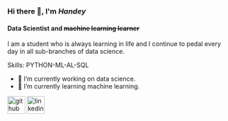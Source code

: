 ### Hi there 👋, I'm *Handey*
#### **Data Scientist** and ~~machine learning learner~~

I am a student who is always learning in life and I continue to pedal every day in all sub-branches of data science.

Skills: PYTHON-ML-AL-SQL

- 🔭 I’m currently working on data science. 
- 🌱 I’m currently learning machine learning. 


[<img src='https://cdn.jsdelivr.net/npm/simple-icons@3.0.1/icons/github.svg' alt='github' height='40'>](https://github.com/https://github.com/thelcloud)  [<img src='https://cdn.jsdelivr.net/npm/simple-icons@3.0.1/icons/linkedin.svg' alt='linkedin' height='40'>](https://www.linkedin.com/in/https://www.linkedin.com/in/hande-k%C3%BC%C3%A7%C3%BCkbulut//)  

